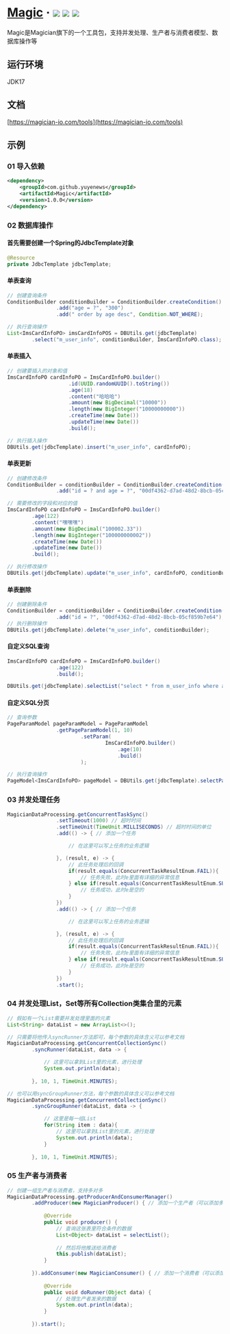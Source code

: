 <h1> 
    <a href="https://magician-io.com">Magic</a> ·
    <img src="https://img.shields.io/badge/licenes-MIT-brightgreen.svg"/>
    <img src="https://img.shields.io/badge/jdk-17+-brightgreen.svg"/>
    <!-- <img src="https://img.shields.io/badge/maven-3.5.4+-brightgreen.svg"/> -->
    <img src="https://img.shields.io/badge/release-master-brightgreen.svg"/>
</h1>

Magic是Magician旗下的一个工具包，支持并发处理、生产者与消费者模型、数据库操作等

## 运行环境

JDK17

## 文档

[https://magician-io.com/tools](https://magician-io.com/tools)

## 示例

### 01 导入依赖
```xml
<dependency>
    <groupId>com.github.yuyenews</groupId>
    <artifactId>Magic</artifactId>
    <version>1.0.0</version>
</dependency>
```

### 02 数据库操作

#### 首先需要创建一个Spring的JdbcTemplate对象

```java
@Resource
private JdbcTemplate jdbcTemplate;
```

#### 单表查询

```java
// 创建查询条件
ConditionBuilder conditionBuilder = ConditionBuilder.createCondition()
                .add("age = ?", "300")
                .add(" order by age desc", Condition.NOT_WHERE);

// 执行查询操作
List<ImsCardInfoPO> imsCardInfoPOS = DBUtils.get(jdbcTemplate)
        .select("m_user_info", conditionBuilder, ImsCardInfoPO.class);
```

#### 单表插入

```java
// 创建要插入的对象和值
ImsCardInfoPO cardInfoPO = ImsCardInfoPO.builder()
                    .id(UUID.randomUUID().toString())
                    .age(18)
                    .content("哈哈哈")
                    .amount(new BigDecimal("10000"))
                    .length(new BigInteger("10000000000"))
                    .createTime(new Date())
                    .updateTime(new Date())
                    .build();

// 执行插入操作
DBUtils.get(jdbcTemplate).insert("m_user_info", cardInfoPO);
```

#### 单表更新

```java
// 创建修改条件
ConditionBuilder = conditionBuilder = ConditionBuilder.createCondition()
                .add("id = ? and age = ?", "00df4362-d7ad-48d2-8bcb-05cf859b7e64", 500);

// 需要修改的字段和对应的值
ImsCardInfoPO cardInfoPO = ImsCardInfoPO.builder()
        .age(122)
        .content("嘿嘿嘿")
        .amount(new BigDecimal("100002.33"))
        .length(new BigInteger("100000000002"))
        .createTime(new Date())
        .updateTime(new Date())
        .build();

// 执行修改操作
DBUtils.get(jdbcTemplate).update("m_user_info", cardInfoPO, conditionBuilder);
```

#### 单表删除

```java
// 创建删除条件
ConditionBuilder = conditionBuilder = ConditionBuilder.createCondition()
                .add("id = ?", "00df4362-d7ad-48d2-8bcb-05cf859b7e64");
// 执行删除操作
DBUtils.get(jdbcTemplate).delete("m_user_info", conditionBuilder);
```

#### 自定义SQL查询

```java
ImsCardInfoPO cardInfoPO = ImsCardInfoPO.builder()
                .age(122)
                .build();

DBUtils.get(jdbcTemplate).selectList("select * from m_user_info where age > {age}", cardInfoPO, ImsCardInfoPO.class);
```

#### 自定义SQL分页

```java
// 查询参数
PageParamModel pageParamModel = PageParamModel
                .getPageParamModel(1, 10)
                        .setParam(
                                ImsCardInfoPO.builder()
                                    .age(10)
                                    .build()
                        );

// 执行查询操作
PageModel<ImsCardInfoPO> pageModel = DBUtils.get(jdbcTemplate).selectPage("select * from m_user_info where age > {age}", pageParamModel, ImsCardInfoPO.class);
```

### 03 并发处理任务

```java
MagicianDataProcessing.getConcurrentTaskSync()
                .setTimeout(1000) // 超时时间
                .setTimeUnit(TimeUnit.MILLISECONDS) // 超时时间的单位
                .add(() -> { // 添加一个任务

                    // 在这里可以写上任务的业务逻辑

                }, (result, e) -> {
                    // 此任务处理后的回调
                    if(result.equals(ConcurrentTaskResultEnum.FAIL)){
                        // 任务失败，此时e里面有详细的异常信息
                    } else if(result.equals(ConcurrentTaskResultEnum.SUCCESS)) {
                        // 任务成功，此时e是空的
                    }
                })
                .add(() -> { // 添加一个任务

                    // 在这里可以写上任务的业务逻辑

                }, (result, e) -> {
                    // 此任务处理后的回调
                    if(result.equals(ConcurrentTaskResultEnum.FAIL)){
                        // 任务失败，此时e里面有详细的异常信息
                    } else if(result.equals(ConcurrentTaskResultEnum.SUCCESS)) {
                        // 任务成功，此时e是空的
                    }
                })
                .start();
```

### 04 并发处理List，Set等所有Collection类集合里的元素

```java
// 假如有一个List需要并发处理里面的元素
List<String> dataList = new ArrayList<>();

// 只需要将他传入syncRunner方法即可，每个参数的具体含义可以参考文档
MagicianDataProcessing.getConcurrentCollectionSync()
        .syncRunner(dataList, data -> {

            // 这里可以拿到List里的元素，进行处理
            System.out.println(data);
        
        }, 10, 1, TimeUnit.MINUTES);

// 也可以用syncGroupRunner方法，每个参数的具体含义可以参考文档
MagicianDataProcessing.getConcurrentCollectionSync()
        .syncGroupRunner(dataList, data -> {

            // 这里是每一组List
            for(String item : data){
                // 这里可以拿到List里的元素，进行处理
                System.out.println(data);
            }
        
        }, 10, 1, TimeUnit.MINUTES);
```

### 05 生产者与消费者

```java
// 创建一组生产者与消费者，支持多对多
MagicianDataProcessing.getProducerAndConsumerManager()
        .addProducer(new MagicianProducer() { // 添加一个生产者（可以添加多个）
            
            @Override
            public void producer() {
                // 查询这张表里符合条件的数据
                List<Object> dataList = selectList();
        
                // 然后将他推送给消费者
                this.publish(dataList);
            }
            
        }).addConsumer(new MagicianConsumer() { // 添加一个消费者（可以添加多个）
            
            @Override
            public void doRunner(Object data) {
                // 处理生产者发来的数据
                System.out.println(data);
            }
            
        }).start();
```